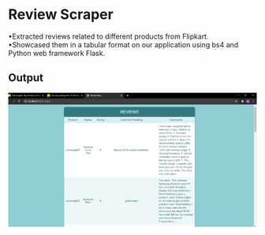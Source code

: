 # Review Scraper 

•Extracted reviews related to different products from Flipkart.</br>
•Showcased them in a tabular format on our application using bs4 and Python web framework Flask.
## Output
![](static/output.png)
